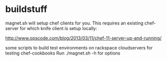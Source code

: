 buildstuff
==========

magnet.sh will setup chef clients for you.
This requires an existing chef-server for which knife client is setup locally:

http://www.opscode.com/blog/2013/03/11/chef-11-server-up-and-running/

some scripts to build test environments on rackspace cloudservers for testing chef-cookbooks
Run ./magnet.sh -h for options
